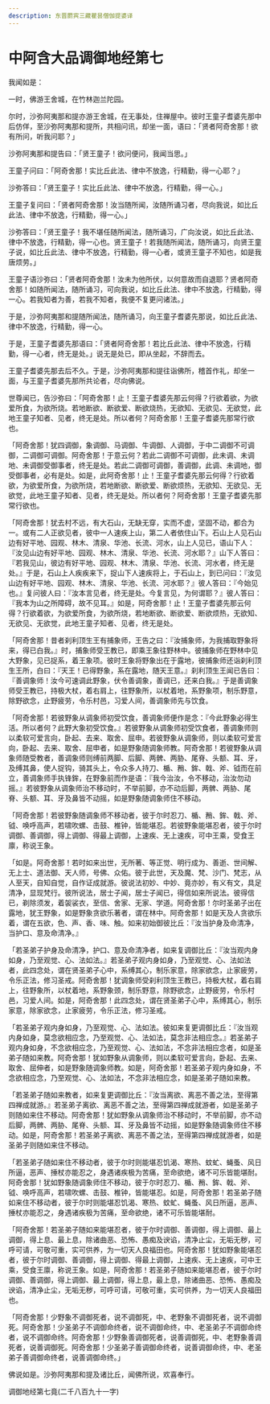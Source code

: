 ```yaml
---
description: 东晋罽宾三藏瞿昙僧伽提婆译
---
```


# 中阿含大品调御地经第七

我闻如是：

一时，佛游王舍城，在竹林迦兰陀园。

尔时，沙弥阿夷那和提亦游王舍城，在无事处，住禅屋中。彼时王童子耆婆先那中后仿佯，至沙弥阿夷那和提所，共相问讯，却坐一面，语曰：「贤者阿奇舍那！欲有所问，听我问耶？」

沙弥阿夷那和提告曰：「贤王童子！欲问便问，我闻当思。」

王童子问曰：「阿奇舍那！实比丘此法、律中不放逸，行精勤，得一心耶？」

沙弥答曰：「贤王童子！实比丘此法、律中不放逸，行精勤，得一心。」

王童子复问曰：「贤者阿奇舍那！汝当随所闻，汝随所诵习者，尽向我说，如比丘此法、律中不放逸，行精勤，得一心。」

沙弥答曰：「贤王童子！我不堪任随所闻法，随所诵习，广向汝说，如比丘此法、律中不放逸，行精勤，得一心也。贤王童子！若我随所闻法，随所诵习，向贤王童子说，如比丘此法、律中不放逸，行精勤，得一心者，或贤王童子不知也，如是我唐烦劳。」

王童子语沙弥曰：「贤者阿奇舍那！汝未为他所伏，以何意故而自退耶？贤者阿奇舍那！如随所闻法，随所诵习，可向我说，如比丘此法、律中不放逸，行精勤，得一心。若我知者为善，若我不知者，我便不复更问诸法。」

于是，沙弥阿夷那和提随所闻法，随所诵习，向王童子耆婆先那说，如比丘此法、律中不放逸，行精勤，得一心。

于是，王童子耆婆先那语曰：「贤者阿奇舍那！若比丘此法、律中不放逸，行精勤，得一心者，终无是处。」说无是处已，即从坐起，不辞而去。

王童子耆婆先那去后不久。于是，沙弥阿夷那和提往诣佛所，稽首作礼，却坐一面，与王童子耆婆先那所共论者，尽向佛说。

世尊闻已，告沙弥曰：「阿奇舍那！止！王童子耆婆先那云何得？行欲着欲，为欲爱所食，为欲所烧。若地断欲、断欲爱、断欲烧热，无欲知、无欲见、无欲觉，此地王童子知者、见者，终无是处。所以者何？阿奇舍那！王童子耆婆先那常行欲也。

「阿奇舍那！犹四调御，象调御、马调御、牛调御、人调御，于中二调御不可调御，二调御可调御。阿奇舍那！于意云何？若此二调御不可调御，此未调、未调地、未调御受御事者，终无是处。若此二调御可调御，善调御，此调、未调地，御受御事者，必有是处。如是，此阿奇舍那！止！王童子耆婆先那云何得？行欲着欲，为欲爱所食，为欲所烧，若地断欲、断欲爱、断欲烦热，无欲知、无欲见、无欲觉，此地王童子知者、见者，终无是处。所以者何？阿奇舍那！王童子耆婆先那常行欲也。

「阿奇舍那！犹去村不远，有大石山，无缺无穿，实而不虚，坚固不动，都合为一。或有二人正欲见者，彼中一人速疾上山，第二人者依住山下。石山上人见石山边有好平地、园观、林木、清泉、华池、长流、河水，山上人见已，语山下人：『汝见山边有好平地、园观、林木、清泉、华池、长流、河水耶？』山下人答曰：『若我见山，彼边有好平地、园观、林木、清泉、华池、长流、河水者，终无是处。』于是，石山上人疾疾来下，捉山下人速疾将上，于石山上，到已问曰：『汝见山边有好平地、园观、林木、清泉、华池、长流、河水耶？』彼人答曰：『今始见也。』复问彼人曰：『汝本言见者，终无是处。今复言见，为何谓耶？』彼人答曰：『我本为山之所障碍，故不见耳。』如是，阿奇舍那！止！王童子耆婆先那云何得？行欲着欲，为欲爱所食，为欲所烧，若地断欲、断欲爱、断欲烦热，无欲知、无欲见、无欲觉，此地王童子知者、见者，终无是处。

「阿奇舍那！昔者刹利顶生王有捕象师，王告之曰：『汝捕象师，为我捕取野象将来，得已白我。』时，捕象师受王教已，即乘王象往野林中。彼捕象师在野林中见大野象，见已捉系，着王象项。彼时王象将野象出在于露地，彼捕象师还诣刹利顶生王所，白曰：『天王！已得野象，系在露地，随天王意。』刹利顶生王闻已告曰：『善调象师！汝今可速调此野象，伏令善调象，善调已，还来白我。』于是善调象师受王教已，持极大杖，着右肩上，往野象所，以杖着地，系野象项，制乐野意，除野欲念，止野疲劳，令乐村邑，习爱人间，善调象师先与饮食。

「阿奇舍那！若彼野象从调象师初受饮食，善调象师便作是念：『今此野象必得生活。所以者何？此野大象初受饮食。』若彼野象从调象师初受饮食者，善调象师则以柔软可爱言向，卧起、去来、取舍、屈申。若彼野象从调象师，则以柔软可爱言向，卧起、去来、取舍、屈申者，如是野象随调象师教。阿奇舍那！若彼野象从调象师随受教者，善调象师则缚前两脚、后脚、两髀、两胁、尾脊、头额、耳、牙，及缚其鼻，使人捉钩，骑其头上，令众多人持刀、楯、矟、鉾、戟、斧、钺而在前立，善调象师手执锋鉾，在野象前而作是语：『我今治汝，令不移动，治汝勿动摇。』若彼野象从调象师治不移动时，不举前脚，亦不动后脚，两髀、两胁、尾脊、头额、耳、牙及鼻皆不动摇，如是野象随调象师住不移动。

「阿奇舍那！若彼野象随调象师不移动者，彼于尔时忍刀、楯、矟、鉾、戟、斧、钺、唤呼高声，若啸吹螺、击鼓、椎钟，皆能堪忍。若彼野象能堪忍者，彼于尔时调御、善调御，得上调御、得最上调御，上速疾、无上速疾，可中王乘，受食王廪，称说王象。

「如是。阿奇舍那！若时如来出世，无所著、等正觉、明行成为、善逝、世间解、无上士、道法御、天人师，号佛、众佑。彼于此世，天及魔、梵、沙门、梵志，从人至天，自知自觉，自作证成就游。彼说法初妙、中妙、竟亦妙，有义有文，具足清净，显现梵行。彼所说法，居士子闻，居士子闻已，得信如来所说法。彼得信已，剃除须发，着袈裟衣，至信、舍家、无家、学道。阿奇舍那！尔时圣弟子出在露地，犹王野象，如是野象贪欲乐著者，谓在林中。阿奇舍那！如是天及人贪欲乐着，谓在五欲，色、声、香、味、触。如来初始御彼比丘：『汝当护身及命清净，当护口、意及命清净。』

「若圣弟子护身及命清净，护口、意及命清净者，如来复调御比丘：『汝当观内身如身，乃至观觉、心、法如法。』若圣弟子观内身如身，乃至观觉、心、法如法者，此四念处，谓在贤圣弟子心中，系缚其心，制乐家意，除家欲念，止家疲劳，令乐正法，修习圣戒。阿奇舍那！犹调象师受刹利顶生王教已，持极大杖，着右肩上，往野象所，以杖着地，系野象颈，制乐野意，除野欲念，止野疲劳，令乐村邑，习爱人间。如是，阿奇舍那！此四念处，谓在贤圣弟子心中，系缚其心，制乐家意，除家欲念，止家疲劳，令乐正法，修习圣戒。

「若圣弟子观内身如身，乃至观觉、心、法如法。彼如来复更调御比丘：『汝当观内身如身，莫念欲相应念，乃至观觉、心、法如法，莫念非法相应念。』若圣弟子观内身如身，不念欲相应念，乃至观觉、心、法如法，不念非法相应念者，如是圣弟子随如来教。阿奇舍那！犹如野象从调象师，则以柔软可爱言向，卧起、去来、取舍、屈伸者，如是野象随调象师教。如是，阿奇舍那！若圣弟子观内身如身，不念欲相应念，乃至观觉、心、法如法，不念非法相应念，如是圣弟子随如来教。

「若圣弟子随如来教者，如来复更调御比丘：『汝当离欲、离恶不善之法，至得第四禅成就游。』若圣弟子离欲、离恶不善之法，至得第四禅成就游者，如是圣弟子则随如来住不移动。阿奇舍那！犹如野象从调象师治不移动时，不举前脚，亦不动后脚，两髀、两胁、尾脊、头额、耳、牙及鼻皆不动摇，如是野象随调象师住不移动。如是，阿奇舍那！若圣弟子离欲、离恶不善之法，至得第四禅成就游者，如是圣弟子则随如来住不移动。

「若圣弟子随如来住不移动者，彼于尔时则能堪忍饥渴、寒热、蚊虻、蝇蚤、风日所逼，恶声、捶杖亦能忍之，身遇诸疾极为苦痛，至命欲绝，诸不可乐皆能堪耐。阿奇舍那！犹如野象随调象师住不移动，彼于尔时忍刀、楯、矟、鉾、戟、斧、钺、唤呼高声，若啸吹螺、击鼓、椎钟，皆能堪忍。如是，阿奇舍那！若圣弟子随如来住不移动者，彼于尔时则能堪忍饥渴、寒热、蚊虻、蝇蚤、风日所逼，恶声、捶杖亦能忍之，身遇诸疾极为苦痛，至命欲绝，诸不可乐皆能堪耐。

「阿奇舍那！若圣弟子随如来能堪忍者，彼于尔时调御、善调御，得上调御、最上调御，得上息、最上息，除诸曲恶、恐怖、愚痴及谀谄，清净止尘，无垢无秽，可呼可请，可敬可重，实可供养，为一切天人良福田也。阿奇舍那！犹如野象能堪忍者，彼于尔时调御、善调御，得上调御、得最上调御，上速疾、无上速疾，可中王乘，受食王廪，称说王象。如是，阿奇舍那！若圣弟子随如来能堪忍者，彼于尔时调御、善调御，得上调御、最上调御，得上息，最上息，除诸曲恶、恐怖、愚痴及谀谄，清净止尘，无垢无秽，可呼可请，可敬可重，实可供养，为一切天人良福田也。

「阿奇舍那！少野象不调御死者，说不调御死，中、老野象不调御死者，说不调御死。阿奇舍那！少圣弟子不调御命终者，说不调御命终，中、老圣弟子不调御命终者，说不调御命终。阿奇舍那！少野象善调御死者，说善调御死，中、老野象善调死者，说善调御死。阿奇舍那！少圣弟子善调御命终者，说善调御命终，中、老圣弟子善调御命终者，说善调御命终。」

佛说如是。沙弥阿夷那和提及诸比丘，闻佛所说，欢喜奉行。

调御地经第七竟(二千八百九十一字)
